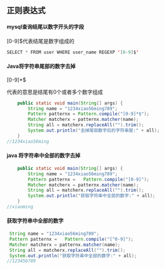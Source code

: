 ## 正则表达式

#### mysql查询结尾以数字开头的字段

[0-9]$代表结尾是数字组成的

```java
SELECT * FROM user WHERE user_name REGEXP '[0-9]$'
```

#### Java将字符串尾部的数字去掉

[0-9]*$

代表的意思是结尾有0个或者多个数字组成

```java
    public static void main(String[] args) {
        String name = "1234xiao56ming789";
        Pattern patternx = Pattern.compile("[0-9]*$");
        Matcher matcherx = patternx.matcher(name);
        String all = matcherx.replaceAll("").trim();
        System.out.println("去掉尾部数字后的字符串是:" + all);
    }
//1234xiao56ming
```

#### java 将字符串中全部的数字去掉

```java
    public static void main(String[] args) {
        String name = "1234xiao56ming789";
        Pattern patternx =   Pattern.compile("[0-9]");
        Matcher matcherx = patternx.matcher(name);
        String all = matcherx.replaceAll("").trim();
        System.out.println("获取字符串中全部的数字:" + all);
    }
//xiaoming
```



#### 获取字符串中全部的数字

```java
 String name = "1234xiao56ming789";
 Pattern patternx =   Pattern.compile("[^0-9]");
 Matcher matcherx = patternx.matcher(name);
 String all = matcherx.replaceAll("").trim();
 System.out.println("获取字符串中全部的数字:" + all);
//123456789
```

